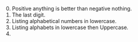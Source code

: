 0. Positive anything is better than negative nothing.
1. The last digit.
2. Listing alphabetical numbers in lowercase.
3. Listing alphabets in lowercase then Uppercase.
4.   
